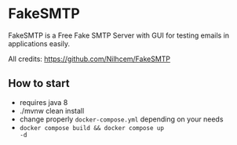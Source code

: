 # FakeSMTP

FakeSMTP is a Free Fake SMTP Server with GUI for testing emails in applications easily.

All credits: https://github.com/Nilhcem/FakeSMTP 

## How to start

- requires java 8
- ./mvnw clean install
- change properly <code>docker-compose.yml</code> depending on your needs
- <code>docker compose build && docker compose up -d</code>